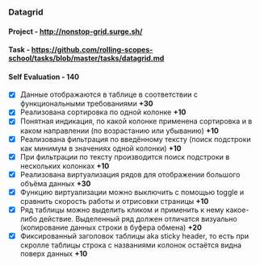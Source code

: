 ### Datagrid

#### Project - http://nonstop-grid.surge.sh/
#### Task - https://github.com/rolling-scopes-school/tasks/blob/master/tasks/datagrid.md
#### Self Evaluation  - 140

- [x] Данные отображаются в таблице в соответствии с функциональными требованиями __+30__
- [x] Реализована сортировка по одной колонке __+10__
- [x] Понятная индикация, по какой колонке применена сортировка и в каком направлении (по возрастанию или убыванию) __+10__
- [x] Реализована фильтрация по введённому тексту (поиск подстроки как минимум в значениях одной колонки) __+10__
- [x] При фильтрации по тексту производится поиск подстроки в нескольких колонках __+10__
- [x] Реализована виртуализация рядов для отображении большого объёма данных __+30__
- [x] Функцию виртуализации можно выключить c помощью toggle и сравнить скорость работы и отрисовки страницы __+10__
- [x] Ряд таблицы можно выделить кликом и применить к нему какое-либо действие. Выделенный ряд должен отличатся визуально (копирование данных строки в буфера обмена) __+20__
- [x] Фиксированный заголовок таблицы aka sticky header, то есть при скролле таблицы строка с названиями колонок остаётся видна поверх данных __+10__
